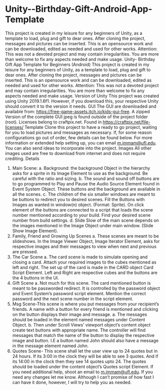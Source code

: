 # Unity--Birthday-Gift-Android-App-Template
This project is created in my leisure for any beginners of Unity, as a template to load, plug and gift to dear ones. After cloning the project, messages and pictures can be inserted. This is an opensource work and can be downloaded, edited as needed and used for other works. Attention: This was not a devoted project and may contain irregularities. You are more than welcome to fix any aspects needed and make usage.
Unity- Birthday Gift App Template for Beginners (Android)
This project is created in my leisure for any beginners of Unity, as a template to load, plug and gift to
dear ones. After cloning the project, messages and pictures can be inserted.
This is an opensource work and can be downloaded, edited as needed and used for other works.
Attention: This was not a devoted project and may contain irregularities. You are more than welcome to
fix any aspects needed and make usage.
Version of Unity
This project was created using Unity 2019.1.6f1. However, if you download this, your respective Unity
should convert it to the version it needs.
GUI
The GUI are downloaded and available from: https://free-game-assets.itch.io/kids-gui-free.
A zipped Version of the complete GUI jpeg is found outside of the project folder (root).
Licenses belong to craftpix.net. Found in https://craftpix.net/file-licenses/
Template
Clone this project to have a ready to go project, waiting for you to load pictures and messages as
necessary. If, for some reason configurations go out of order, few details can be found below. For more
information or extended help setting up, you can email m.immam@ufl.edu. You can also send ideas to
incorporate into the project.
Images
All other images used are free to download from internet and does not require crediting.
Details
1. Main Scene:
a. Background: the background Object in the hierarchy asks for a sprite in its Image
Element to use as the background. Be careful with the ratio and sizing.
b. The sound and sound off buttons are to go programmed to Play and Pause the Audio
Source Element found in Event System Object. These buttons and the background are
available in all the scenes.
c. The children of the six smaller windows are meant to be buttons to redirect you to
desired scenes. Fill the Buttons with Images as wanted in window(n) object. (Format:
Sprite). On click element of the buttons are connected to a script that loads the scene
number mentioned according to your build. Find your desired scene number from build
settings.
d. Slide Slow of the main scene depends on the images mentioned in the Image Object
under main window. (Slide Show Image Element).
2. Family, Friend and Growing Up Scenes
a. These scenes are meant to be slideshows. In the Image Viewer Object, Image Iterator Element, asks for respective images and their messages to view when next and previous are pressed.
3. The Car Scene
a. The card scene is made to simulate opening and closing a card. Attach your required images to the cubes mentioned as left and right. The set up of the card is made in the CARD object Card Script Element. Left and Right are respective cubes and the buttons are the 4 buttons in the UI.
4. Gift Scene
a. Not much for this scene. The card mentioned button is meant to be passworded redirect. It is controlled by the password object and Event System’s password script element. Mention the correct password and the next scene number in the script element.
5. Msg Scene-This scene is where you put messages from your recipient’s friends. A name with a button for every friend is mentioned and clicking on the button displays their image and message.
a. The messages should be loaded in the element named messages under Content Object.
b. Then under Scroll Views’ viewport object’s content object create text buttons with appropriate name. The controller will find messages that match the name of the button to display the respective image and button. I.E a button named John should also have a message in the message element named John.
6. Quotes Scene-
This scene shall let the user view up to 24 quotes but in 24 hours. If its 3:00 in the clock they will be able to see 3 quotes. And if its 14:00 in the clock then they see 14 quotes upto 24.
The quotes should be loaded under the content object’s Quotes script Element.
If you need additional help, shoot an email to m.immam@ufl.edu. If you need any changes let me know. Although I can’t promise of how fast I can have it done, however, I will try to help you as needed.
